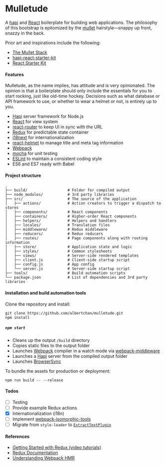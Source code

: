 Mulletude
=========

A [hapi](http://hapijs.com/) and [React](http://facebook.github.io/react/) boilerplate for building web applications. The philosophy of this bootstrap is epitomized by the [mullet](https://en.wikipedia.org/wiki/Mullet_(haircut)) hairstyle—snappy up front, snazzy in the back.

Prior art and inspirations include the following:

* [The Mullet Stack](https://github.com/lynnaloo/mullet)
* [hapi-react-starter-kit](https://github.com/Dindaleon/hapi-react-starter-kit)
* [React Starter Kit](https://github.com/kriasoft/react-starter-kit)

#### Features

Mulletude, as the name implies, has attitude and is very opinionated. The opinion is that a boilerplate should only include the essentials for you to start rocking, just like old-time hockey. Decisions such as what database or API framework to use, or whether to wear a helmet or not, is entirely up to you.

* [Hapi](http://hapijs.com/) server framework for Node.js
* [React](http://facebook.github.io/react/) for view system
* [react-router](https://github.com/reactjs/react-router) to keep UI in sync with the URL
* [Redux](https://github.com/reactjs/redux) for predictable state container
* [i18next](https://github.com/i18next/i18next) for internationalization
* [react-helmet](https://github.com/nfl/react-helmet) to manage title and meta tag information
* [Webpack](http://webpack.github.io/)
* [mocha](https://mochajs.org/) for unit testing
* [ESLint](http://eslint.org/) to maintain a consistent coding style
* ES6 and ES7 ready with Babel

#### Project structure

```
.
├── build/                  # Folder for compiled output
├── node_modules/           # 3rd party libraries
├── src/                    # The source of the application
│   ├── actions/            # Action creators to trigger a dispatch to stores
│   ├── components/         # React components
│   ├── containers/         # Higher-order React components
│   ├── helpers/            # Helpers and handlers
│   ├── locales/            # Translation files
│   ├── middleware/         # Redux middleware
│   ├── reducers/           # Redux reducers
│   ├── routes/             # Page components along with routing information
│   ├── store/              # Application state and logic
│   ├── styles/             # Common stylesheets
│   ├── views/              # Server-side rendered templates
│   ├── client.js           # Client-side startup script
│   ├── config.js           # App config
│   └── server.js           # Server-side startup script   
├── tools/                  # Build automation scripts
└── package.json            # List of dependencies and 3rd party libraries
```

#### Installation and build automation tools

Clone the repository and install:

```
git clone https://github.com/albertchan/mulletude.git
npm install
```

##### `npm start`

* Cleans up the output `/build` directory
* Copies static files to the output folder
* Launches [Webpack](https://webpack.github.io/) compiler in a watch mode via [webpack-middleware](https://github.com/kriasoft/webpack-middleware)
* Launches a [Hapi](http://hapijs.com/) server from the compiled output folder
* Launches [BrowserSync](https://browsersync.io/)

To bundle the assets for production or deployment:

```
npm run build -- --release
```

#### Todos

* [ ] Testing
* [ ] Provide example Redux actions
* [x] Internationalization (i18n)
* [ ] Implement [webpack-isomorphic-tools](https://github.com/halt-hammerzeit/webpack-isomorphic-tools/)
* [ ] Migrate from `style-loader` to [`ExtractTextPlugin`](https://github.com/webpack/extract-text-webpack-plugin)

#### References

- [Getting Started with Redux (video tutorials)](https://egghead.io/series/getting-started-with-redux)
- [Redux Documentation](http://redux.js.org/index.html)
- [Understanding Webpack HMR](http://andrewhfarmer.com/understanding-hmr/)
